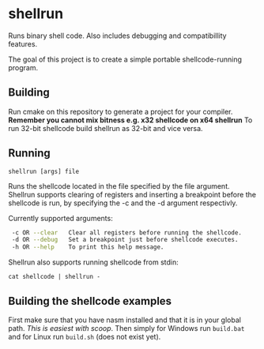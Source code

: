 # shellrun

 Runs binary shell code. Also includes debugging and compatibillity features.

 The goal of this project is to create a simple portable shellcode-running program.

## Building

 Run cmake on this repository to generate a project for your compiler. **Remember you cannot mix bitness e.g. x32 shellcode on x64 shellrun** To run 32-bit shellcode build shellrun as 32-bit and vice versa.

## Running

 ```shellrun [args] file```

 Runs the shellcode located in the file specified by the file argument. Shellrun supports clearing of registers and inserting a breakpoint before the shellcode is run, by specifying the -c and the -d argument respectivly.

 Currently supported arguments:

```bash
 -c OR --clear   Clear all registers before running the shellcode.
 -d OR --debug   Set a breakpoint just before shellcode executes.
 -h OR --help    To print this help message.
```

 Shellrun also supports running shellcode from stdin:

 ```cat shellcode | shellrun -```

## Building the shellcode examples

 First make sure that you have nasm installed and that it is in your global path. _This is easiest with scoop_. Then simply for Windows run ```build.bat``` and for Linux run ```build.sh``` (does not exist yet).
